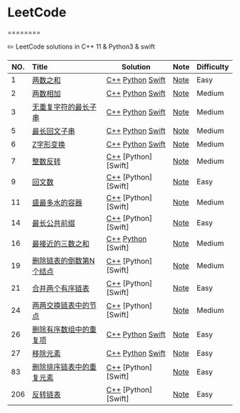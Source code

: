 # LeetCode
========

✏️ LeetCode solutions in C++ 11 &amp; Python3 &amp; swift 

|NO.|Title|Solution|Note|Difficulty|
|---|:----|--------|----|----------|
|1|[两数之和](https://leetcode.com/problems/two-sum)|[C++](001.两数之和/run.cpp) [Python](001.两数之和/run.py) [Swift](001.两数之和/run.swift)|[Note](001.两数之和/README.md)|Easy|
|2|[两数相加](https://leetcode.com/problems/add-two-numbers)|[C++](002.两数相加/run.cpp) [Python](002.两数相加/run.py) [Swift](002.两数相加/run.swift)|[Note](002.两数相加/README.md)|Medium|
|3|[无重复字符的最长子串](https://leetcode-cn.com/problems/longest-substring-without-repeating-characters/)|[C++](003.无重复字符的最长子串/run.cpp) [Python](003.无重复字符的最长子串/run.py) [Swift](003.无重复字符的最长子串/run.swift)|[Note](003.无重复字符的最长子串/README.md)|Medium|
|5|[最长回文子串](https://leetcode-cn.com/problems/longest-palindromic-substring)|[C++](005.最长回文子串/run.cpp) [Python](005.最长回文子串/run.py) [Swift](005.最长回文子串/run.swift)|[Note](005.最长回文子串/README.md)|Medium|
|6|[Z字形变换](https://leetcode-cn.com/problems/zigzag-conversion)|[C++](006.Z字形变换/run.cpp) [Python](006.Z字形变换/run.py) [Swift](006.Z字形变换/run.swift)|[Note](006.Z字形变换/README.md)|Medium|
|7|[整数反转](https://leetcode.cn/problems/reverse-integer)|[C++](007.整数反转/run.cpp) [Python] [Swift]|[Note](007.整数反转/README.md)|Medium|
|9|[回文数](https://leetcode-cn.com/problems/palindrome-number)|[C++](009.回文数/run.cpp) [Python] [Swift]|[Note](009.回文数/README.md)|Easy|
|11|[盛最多水的容器](https://leetcode.cn/problems/container-with-most-water/)|[C++](011.盛最多水的容器/run.cpp) [Python] [Swift]|[Note](011.盛最多水的容器/README.md)|Medium|
|14|[最长公共前缀](https://leetcode.cn/problems/longest-common-prefix)|[C++](014.最长公共前缀/run.cpp) [Python] [Swift]|[Note](014.最长公共前缀/README.md)|Easy|
|16|[最接近的三数之和](https://leetcode.cn/problems/3sum-closest)|[C++](016.最接近的三数之和/run.cpp) [Python](016.最接近的三数之和/run.py) [Swift]|[Note](016.最接近的三数之和/README.md)|Medium|
|19|[删除链表的倒数第N个结点](https://leetcode-cn.com/problems/longest-substring-without-repeating-characters/)|[C++](019.删除链表的倒数第N个结点/run.cpp) [Python] [Swift]|[Note](019.删除链表的倒数第N个结点/README.md)|Medium|
|21|[合并两个有序链表](https://leetcode-cn.com/problems/merge-two-sorted-lists)|[C++](021.合并两个有序链表/run.cpp) [Python] [Swift]|[Note](021.合并两个有序链表/README.md)|Easy|
|24|[两两交换链表中的节点](https://leetcode-cn.com/problems/merge-two-sorted-lists)|[C++](024.两两交换链表中的节点/run.cpp) [Python] [Swift]|[Note](024.两两交换链表中的节点/README.md)|Medium|
|26|[删除有序数组中的重复项](https://leetcode-cn.com/problems/remove-duplicates-from-sorted-array)|[C++](026.删除有序数组中的重复项/run.cpp) [Python](026.删除有序数组中的重复项/run.py) [Swift](026.删除有序数组中的重复项/run.swift)|[Note](026.删除有序数组中的重复项/README.md)|Easy|
|27|[移除元素](https://leetcode-cn.com/problems/remove-element)|[C++](027.移除元素/run.cpp) [Python](027.移除元素/run.py) [Swift](027.移除元素/run.swift)|[Note](027.移除元素/README.md)|Easy|
|83|[删除排序链表中的重复元素](https://leetcode-cn.com/problems/remove-duplicates-from-sorted-list)|[C++](083.删除排序链表中的重复元素/run.cpp) [Python] [Swift]|[Note](083.删除排序链表中的重复元素/README.md)|Easy|
|206|[反转链表](https://leetcode-cn.com/problems/reverse-linked-list)|[C++](083.删除排序链表中的重复元素/run.cpp) [Python] [Swift]|[Note](206.反转链表/README.md)|Easy|
